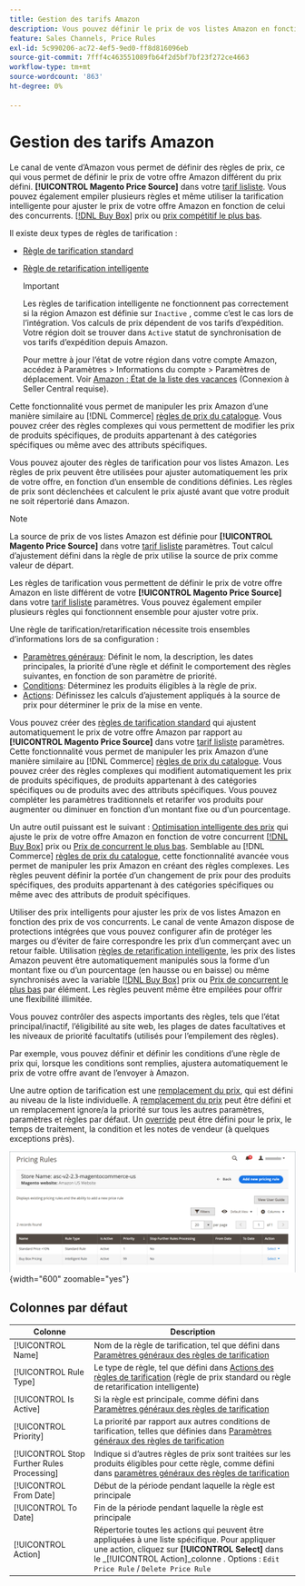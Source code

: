 ```yaml
---
title: Gestion des tarifs Amazon
description: Vous pouvez définir le prix de vos listes Amazon en fonction des règles de prix de votre boutique en ligne.
feature: Sales Channels, Price Rules
exl-id: 5c990206-ac72-4ef5-9ed0-ff8d816096eb
source-git-commit: 7fff4c463551089fb64f2d5bf7bf23f272ce4663
workflow-type: tm+mt
source-wordcount: '863'
ht-degree: 0%

---
```


# Gestion des tarifs Amazon

Le canal de vente d’Amazon vous permet de définir des règles de prix, ce qui vous permet de définir le prix de votre offre Amazon différent du prix défini. **[!UICONTROL Magento Price Source]** dans votre [tarif lisliste](./listing-price.md). Vous pouvez également empiler plusieurs règles et même utiliser la tarification intelligente pour ajuster le prix de votre offre Amazon en fonction de celui des concurrents. [[!DNL Buy Box]](./buy-box-competitor-pricing.md) prix ou [prix compétitif le plus bas](./lowest-competitor-pricing.md).

Il existe deux types de règles de tarification :

- [Règle de tarification standard](./standard-price-rules.md)
- [Règle de retarification intelligente](./intelligent-repricing-rules.md)

  >[!IMPORTANT]
  >
  >Les règles de tarification intelligente ne fonctionnent pas correctement si la région Amazon est définie sur `Inactive` , comme c’est le cas lors de l’intégration. Vos calculs de prix dépendent de vos tarifs d’expédition. Votre région doit se trouver dans `Active` statut de synchronisation de vos tarifs d’expédition depuis Amazon.
  >
  >Pour mettre à jour l’état de votre région dans votre compte Amazon, accédez à Paramètres > Informations du compte > Paramètres de déplacement. Voir [Amazon : État de la liste des vacances](https://sellercentral.amazon.com/gp/help/help.html?itemID=200135620) (Connexion à Seller Central requise).

Cette fonctionnalité vous permet de manipuler les prix Amazon d’une manière similaire au [!DNL Commerce] [règles de prix du catalogue](https://experienceleague.adobe.com/docs/commerce-admin/catalog/products/pricing/pricing-advanced.html). Vous pouvez créer des règles complexes qui vous permettent de modifier les prix de produits spécifiques, de produits appartenant à des catégories spécifiques ou même avec des attributs spécifiques.

Vous pouvez ajouter des règles de tarification pour vos listes Amazon. Les règles de prix peuvent être utilisées pour ajuster automatiquement les prix de votre offre, en fonction d’un ensemble de conditions définies. Les règles de prix sont déclenchées et calculent le prix ajusté avant que votre produit ne soit répertorié dans Amazon.

>[!NOTE]
>
>La source de prix de vos listes Amazon est définie pour **[!UICONTROL Magento Price Source]** dans votre [tarif lisliste](./listing-price.md) paramètres. Tout calcul d’ajustement défini dans la règle de prix utilise la source de prix comme valeur de départ.

Les règles de tarification vous permettent de définir le prix de votre offre Amazon en liste différent de votre **[!UICONTROL Magento Price Source]** dans votre [tarif lisliste](./listing-price.md) paramètres. Vous pouvez également empiler plusieurs règles qui fonctionnent ensemble pour ajuster votre prix.

Une règle de tarification/retarification nécessite trois ensembles d’informations lors de sa configuration :

- [Paramètres généraux](./pricing-rule-general-settings.md): Définit le nom, la description, les dates principales, la priorité d’une règle et définit le comportement des règles suivantes, en fonction de son paramètre de priorité.
- [Conditions](./pricing-rule-conditions.md): Déterminez les produits éligibles à la règle de prix.
- [Actions](./pricing-rule-actions.md): Définissez les calculs d’ajustement appliqués à la source de prix pour déterminer le prix de la mise en vente.

Vous pouvez créer des [règles de tarification standard](./standard-price-rules.md) qui ajustent automatiquement le prix de votre offre Amazon par rapport au **[!UICONTROL Magento Price Source]** dans votre [tarif lisliste](./listing-price.md) paramètres. Cette fonctionnalité vous permet de manipuler les prix Amazon d’une manière similaire au [!DNL Commerce] [règles de prix du catalogue](https://experienceleague.adobe.com/docs/commerce-admin/marketing/promotions/catalog-rules/price-rules-catalog.html). Vous pouvez créer des règles complexes qui modifient automatiquement les prix de produits spécifiques, de produits appartenant à des catégories spécifiques ou de produits avec des attributs spécifiques. Vous pouvez compléter les paramètres traditionnels et retarifer vos produits pour augmenter ou diminuer en fonction d’un montant fixe ou d’un pourcentage.

Un autre outil puissant est le suivant : [Optimisation intelligente des prix](./intelligent-repricing-rules.md) qui ajuste le prix de votre offre Amazon en fonction de votre concurrent [[!DNL Buy Box]](./buy-box-competitor-pricing.md) prix ou [Prix de concurrent le plus bas](./lowest-competitor-pricing.md). Semblable au [!DNL Commerce] [règles de prix du catalogue](https://experienceleague.adobe.com/docs/commerce-admin/marketing/promotions/catalog-rules/price-rules-catalog.html), cette fonctionnalité avancée vous permet de manipuler les prix Amazon en créant des règles complexes. Les règles peuvent définir la portée d’un changement de prix pour des produits spécifiques, des produits appartenant à des catégories spécifiques ou même avec des attributs de produit spécifiques.

Utiliser des prix intelligents pour ajuster les prix de vos listes Amazon en fonction des prix de vos concurrents. Le canal de vente Amazon dispose de protections intégrées que vous pouvez configurer afin de protéger les marges ou d’éviter de faire correspondre les prix d’un commerçant avec un retour faible. Utilisation [règles de retarification intelligente](./intelligent-repricing-rules.md), les prix des listes Amazon peuvent être automatiquement manipulés sous la forme d’un montant fixe ou d’un pourcentage (en hausse ou en baisse) ou même synchronisés avec la variable [[!DNL Buy Box]](./buy-box-competitor-pricing.md) prix ou [Prix de concurrent le plus bas](./lowest-competitor-pricing.md) par élément. Les règles peuvent même être empilées pour offrir une flexibilité illimitée.

Vous pouvez contrôler des aspects importants des règles, tels que l’état principal/inactif, l’éligibilité au site web, les plages de dates facultatives et les niveaux de priorité facultatifs (utilisés pour l’empilement des règles).

Par exemple, vous pouvez définir et définir les conditions d’une règle de prix qui, lorsque les conditions sont remplies, ajustera automatiquement le prix de votre offre avant de l’envoyer à Amazon.

Une autre option de tarification est une [remplacement du prix](./overrides.md), qui est défini au niveau de la liste individuelle. A [remplacement du prix](./overrides.md) peut être défini et un remplacement ignore/a la priorité sur tous les autres paramètres, paramètres et règles par défaut. Un [override](./overrides.md) peut être défini pour le prix, le temps de traitement, la condition et les notes de vendeur (à quelques exceptions près).

![Règles de tarifs](assets/amazon-pricing-rules.png){width="600" zoomable="yes"}

## Colonnes par défaut

| Colonne | Description |
|--------------------------------------------|------------------------------------------------------------------------------------------------------------------------------------------------------------------------------------------------------|
| [!UICONTROL Name] | Nom de la règle de tarification, tel que défini dans [Paramètres généraux des règles de tarification](./pricing-rule-general-settings.md) |
| [!UICONTROL Rule Type] | Le type de règle, tel que défini dans [Actions des règles de tarification](./pricing-rule-actions.md) (règle de prix standard ou règle de retarification intelligente) |
| [!UICONTROL Is Active] | Si la règle est principale, comme défini dans [Paramètres généraux des règles de tarification](./pricing-rule-general-settings.md) |
| [!UICONTROL Priority] | La priorité par rapport aux autres conditions de tarification, telles que définies dans [Paramètres généraux des règles de tarification](./pricing-rule-general-settings.md) |
| [!UICONTROL Stop Further Rules Processing] | Indique si d’autres règles de prix sont traitées sur les produits éligibles pour cette règle, comme défini dans [paramètres généraux des règles de tarification](./pricing-rule-general-settings.md) |
| [!UICONTROL From Date] | Début de la période pendant laquelle la règle est principale |
| [!UICONTROL To Date] | Fin de la période pendant laquelle la règle est principale |
| [!UICONTROL Action] | Répertorie toutes les actions qui peuvent être appliquées à une liste spécifique. Pour appliquer une action, cliquez sur **[!UICONTROL Select]** dans le _[!UICONTROL Action]_colonne . Options : `Edit Price Rule` / `Delete Price Rule` |
